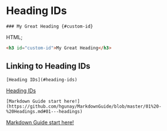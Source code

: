 # Heading IDs

```
### My Great Heading {#custom-id}
```
HTML;
```html
<h3 id="custom-id">My Great Heading</h3>
```

## Linking to Heading IDs

```
[Heading IDs](#heading-ids)	
```
[Heading IDs](#heading-ids)	

```
[Markdown Guide start here!](https://github.com/hgunay/MarkdownGuide/blob/master/01%20-%20Headings.md#01---headings)
```
[Markdown Guide start here!](https://github.com/hgunay/MarkdownGuide/blob/master/01%20-%20Headings.md#01---headings)
